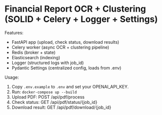 Financial Report OCR + Clustering (SOLID + Celery + Logger + Settings)
======================================================================

Features:
- FastAPI app (upload, check status, download results)
- Celery worker (async OCR + clustering pipeline)
- Redis (broker + state)
- Elasticsearch (indexing)
- Logger (structured logs with job_id)
- Pydantic Settings (centralized config, loads from .env)

Usage:
1. Copy `.env.example` to `.env` and set your OPENAI_API_KEY.
2. Run: `docker-compose up --build`
3. Upload PDF: POST /api/pdf/process
4. Check status: GET /api/pdf/status/{job_id}
5. Download result: GET /api/pdf/download/{job_id}
